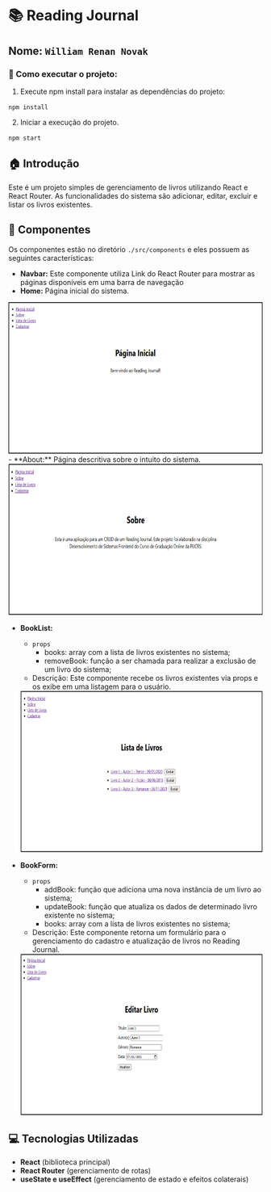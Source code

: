 # :books: Reading Journal
## Nome: `William Renan Novak`

### :rocket: Como executar o projeto:

1. Execute npm install para instalar as dependências do projeto:
```
npm install
```

2. Iniciar a execução do projeto.
```
npm start
```

## :house: Introdução

Este é um projeto simples de gerenciamento de livros utilizando React e React Router.
As funcionalidades do sistema são adicionar, editar, excluir e listar os livros existentes.

## :file_folder: Componentes

Os componentes estão no diretório `./src/components` e eles possuem as seguintes características:
- **Navbar:** Este componente utiliza Link do React Router para mostrar as páginas disponíveis em uma barra de navegação
- **Home:** Página inicial do sistema.
<img src="./src/assets/images/readme/homepage.png" alt="Página Inicial" width="600" height="300">
- **About:** Página descritiva sobre o intuito do sistema.
<img src="./src/assets/images/readme/aboutpage.png" alt="Página Sobre" width="600" height="300">

- **BookList:**
  - `props`
    - books: array com a lista de livros existentes no sistema;
    - removeBook: função a ser chamada para realizar a exclusão de um livro do sistema;
  - Descrição: Este componente recebe os livros existentes via props e os exibe em uma listagem para o usuário.
  <img src="./src/assets/images/readme/booklist.png" alt="Lista de Livros" width="600" height="320">

- **BookForm:**
  - `props`
    - addBook: função que adiciona uma nova instância de um livro ao sistema;
    - updateBook: função que atualiza os dados de determinado livro existente no sistema;
    - books: array com a lista de livros existentes no sistema;
  - Descrição: Este componente retorna um formulário para o gerenciamento do cadastro e atualização de livros no Reading Journal.
  <img src="./src/assets/images/readme/bookform.png" alt="Lista de Livros" width="600" height="320">

## :computer: Tecnologias Utilizadas
- **React** (biblioteca principal)
- **React Router** (gerenciamento de rotas)
- **useState e useEffect** (gerenciamento de estado e efeitos colaterais)